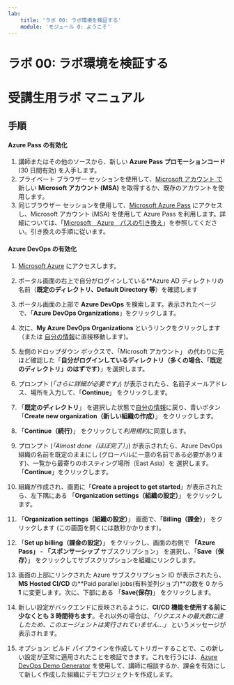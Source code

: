 ```yaml
---
lab:
    title: 'ラボ 00: ラボ環境を検証する'
    module: 'モジュール 0: ようこそ'
---
```


# ラボ 00: ラボ環境を検証する
# 受講生用ラボ マニュアル

## 手順

#### Azure Pass の有効化
1. 講師またはその他のソースから、新しい **Azure Pass プロモーションコード** (30 日間有効) を入手します。
2. プライベート ブラウザー セッションを使用して、[Microsoft アカウント で](https://account.microsoft.com)新しい **Microsoft アカウント (MSA)** を取得するか、既存のアカウントを使用します。
3. 同じブラウザー セッションを使用して、[Microsoft Azure Pass](https://www.microsoftazurepass.com) にアクセスし、Microsoft アカウント (MSA) を使用して Azure Pass を利用します。詳細については、「[Microsoft　Azure　パスの引き換え](https://www.microsoftazurepass.com/Home/HowTo?Length=5)」を参照してください。引き換えの手順に従います。 

#### Azure DevOps の有効化
1. [Microsoft Azure](https://portal.azure.com) にアクセスします。

1. ポータル画面の右上で自分がログインしている**Azure AD ディレクトリの名前（**既定のディレクトリ、Default Directory 等**）を確認します

3. ポータル画面の上部で **Azure DevOps** を検索します。表示されたページで、「**Azure DevOps Organizations**」をクリックします。 

4. 次に、**My Azure DevOps Organizations** というリンクをクリックします（または [自分の情報](https://aex.dev.azure.com)に直接移動します)。

5. 左側のドロップダウン ボックスで、「Microsoft アカウント」 の代わりに先ほど確認した「**自分がログインしているディレクトリ（多くの場合、「既定のディレクトリ」のはずです）**」を選択します。

6. プロンプト (*「さらに詳細が必要です」*) が表示されたら、名前子メールアドレス、場所を入力して、「**Continue**」 をクリックします。

7. 「**既定のディレクトリ**」 を選択した状態で[自分の情報](https://aex.dev.azure.com)に戻り、青いボタン 「**Create new organization（新しい組織の作成）**」 をクリックします。

8. 「**Continue（続行）**」 をクリックして*利用規約*に同意します。

9. プロンプト (*「Almost done（ほぼ完了）」*) が表示されたら、Azure DevOps　組織の名前を既定のままにし (グローバルに一意の名前である必要があります)、一覧から最寄りのホスティング場所（East Asia）を 選択します。「**Continue**」をクリックします。

11. 組織が作成され、画面に「**Create a project to get started**」が表示されたら、左下隅にある 「**Organization settings（組織の設定）**」 をクリックします。

12. 「**Organization settings（組織の設定）**」 画面で、「**Billing（課金）**」 をクリックします (この画面を開くには数秒かかります)。

13. 「**Set up billing（課金の設定）**」 をクリックし、画面の右側で **「Azure Pass」 - 「スポンサーシップ** サブスクリプション」 を選択し、「**Save（保存）**」 をクリックしてサブスクリプションを組織にリンクします。

14. 画面の上部にリンクされた Azure サブスクリプション ID が表示されたら、**MS Hosted CI/CD** の**Paid parallel jobs(有料並列ジョブ)**の数を 0 から **1** に変更します。次に、下部にある 「**Save(保存)**」 をクリックします。 

15. 新しい設定がバックエンドに反映されるように、**CI/CD 機能を使用する前に少なくとも 3 時間待ちます**。それ以外の場合は、*「リクエストの最大数に達したため、このエージェントは実行されていません…」* というメッセージが表示されます。

17. オプション: ビルド パイプラインを作成してトリガーすることで、この新しい設定が正常に適用されたことを検証できます。これを行うには、[Azure DevOps Demo Generator](https://azuredevopsdemogenerator.azurewebsites.net) を使用して、講師に相談するか、課金を有効にして新しく作成した組織にデモプロジェクトを作成します。
